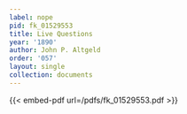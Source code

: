 ```yaml
---
label: nope
pid: fk_01529553
title: Live Questions
year: '1890'
author: John P. Altgeld
order: '057'
layout: single
collection: documents
---
```



{{< embed-pdf url=/pdfs/fk_01529553.pdf >}}